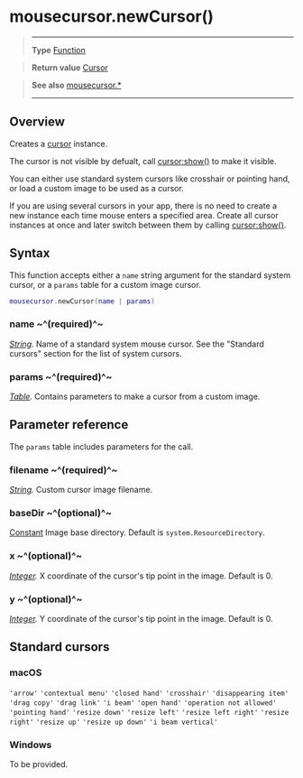 # mousecursor.newCursor()

> --------------------- ------------------------------------------------------------------------------------------
> __Type__              [Function](https://docs.coronalabs.com/api/type/Function.html)

> __Return value__      [Cursor](/plugin/mousecursor/type/Cursor/index.md)

> __See also__          [mousecursor.*](/plugin/mousecursor/index.md)
> --------------------- ------------------------------------------------------------------------------------------

## Overview

Creates a [cursor](/plugin/mousecursor/type/Cursor/index.md) instance.

The cursor is not visible by defualt, call [cursor:show()](/plugin/mousecursor/type/Cursor/show.md) to make it visible.

You can either use standard system cursors like crosshair or pointing hand, or load a custom image to be used as a cursor.

If you are using several cursors in your app, there is no need to create a new instance each time mouse enters a specified area. Create all cursor instances at once and later switch between them by calling [cursor:show()](/plugin/mousecursor/type/Cursor/show.md).

## Syntax

This function accepts either a `name` string argument for the standard system cursor, or a `params` table for a custom image cursor.

```lua
mousecursor.newCursor(name | params)
```
### name ~^(required)^~
_[String](https://docs.coronalabs.com/api/type/String.html)._ Name of a standard system mouse cursor. See the "Standard cursors" section for the list of system cursors.

### params ~^(required)^~
_[Table](https://docs.coronalabs.com/api/type/Table.html)._ Contains parameters to make a cursor from a custom image.

## Parameter reference

The `params` table includes parameters for the call.

### filename ~^(required)^~
_[String](https://docs.coronalabs.com/api/type/String.html)._ Custom cursor image filename.

### baseDir ~^(optional)^~
[Constant](https://docs.coronalabs.com/api/type/Constant.html) Image base directory. Default is `system.ResourceDirectory`.

### x ~^(optional)^~
_[Integer](/type/Float/Integer.md)._ X coordinate of the cursor's tip point in the image. Default is 0.

### y ~^(optional)^~
_[Integer](/type/Float/Integer.md)._ Y coordinate of the cursor's tip point in the image. Default is 0.

## Standard cursors

### macOS

`'arrow'`
`'contextual menu'`
`'closed hand'`
`'crosshair'`
`'disappearing item'`
`'drag copy'`
`'drag link'`
`'i beam'`
`'open hand'`
`'operation not allowed'`
`'pointing hand'`
`'resize down'`
`'resize left'`
`'resize left right'`
`'resize right'`
`'resize up'`
`'resize up down'`
`'i beam vertical'`

### Windows

To be provided.
